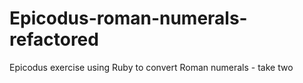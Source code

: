 # Epicodus-roman-numerals-refactored

Epicodus exercise using Ruby to convert Roman numerals - take two

